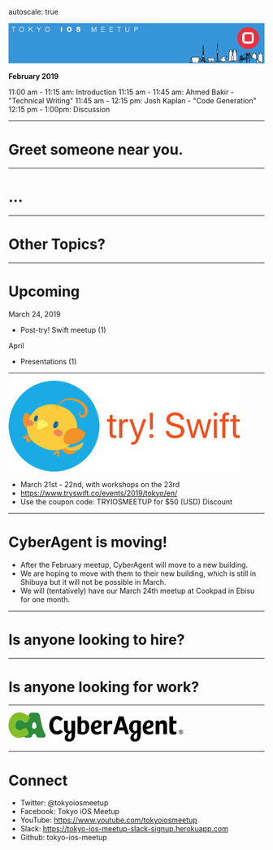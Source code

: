 autoscale: true

![inline](logo.png)

**February 2019**

11:00 am - 11:15 am: Introduction
11:15 am - 11:45 am: Ahmed Bakir - "Technical Writing"
11:45 am - 12:15 pm: Josh Kaplan - "Code Generation"
12:15 pm - 1:00pm: Discussion

---

# Greet someone near you.

---

# ...

---

# Other Topics?

---

# Upcoming

March 24, 2019

- Post-try! Swift meetup (1)

April

- Presentations (1)

---

![inline 100%](logo_riko_labs.png)

- March 21st - 22nd, with workshops on the 23rd
- https://www.tryswift.co/events/2019/tokyo/en/
- Use the coupon code: TRYIOSMEETUP for $50 (USD) Discount

---

# CyberAgent is moving!

- After the February meetup, CyberAgent will move to a new building.
- We are hoping to move with them to their new building, which is still in Shibuya but it will not be possible in March.
- We will (tentatively) have our March 24th meetup at Cookpad in Ebisu for one month.

---

# Is anyone looking to hire?

---

# Is anyone looking for work?

---

![inline 100%](CyberAgent_logo.png)

---

# Connect

- Twitter: @tokyoiosmeetup
- Facebook: Tokyo iOS Meetup
- YouTube: https://www.youtube.com/tokyoiosmeetup
- Slack: https://tokyo-ios-meetup-slack-signup.herokuapp.com
- Github: tokyo-ios-meetup
